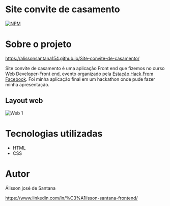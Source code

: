 # Site convite de casamento
[![NPM](https://img.shields.io/npm/l/react)](https://github.com/alissonsantana154/Site-convite-de-casamento/blob/master/LICENSE) 

# Sobre o projeto

https://alissonsantana154.github.io/Site-convite-de-casamento/

Site convite de casamento é uma aplicação Front end que fizemos no curso Web Developer-Front end, evento organizado pela [Estação Hack From Facebook](https://estacaohack.fb.com/ "Site Estação Hack From Facebook ").
Foi minha aplicação final em um hackathon onde pude fazer minha apresentação. 


## Layout web

![Web 1](https://media0.giphy.com/media/z7xNlmshraTwkJhcsg/giphy.gif?cid=790b76117b75773564087a05dc98d80034685d44fdaa0c67&rid=giphy.gif&ct=g)


# Tecnologias utilizadas

- HTML 
- CSS

# Autor
Álisson josé de Santana

https://www.linkedin.com/in/%C3%A1lisson-santana-frontend/
